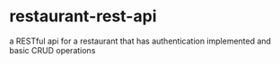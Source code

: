 # restaurant-rest-api
a RESTful api for a restaurant that has authentication implemented and basic CRUD operations
